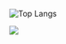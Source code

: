![Top Langs](https://github-readme-stats.vercel.app/api/top-langs/?username=KatouMegumii&layout=compact&theme=tokyonight)


![](https://github-readme-stats.vercel.app/api?username=KatouMegumiie&show_icons=true&theme=transparent)



<!--
**KatouMegumii/KatouMegumii** is a ✨ _special_ ✨ repository because its `README.md` (this file) appears on your GitHub profile.

Here are some ideas to get you started:

- 🔭 I’m currently working on ...
- 🌱 I’m currently learning ...
- 👯 I’m looking to collaborate on ...
- 🤔 I’m looking for help with ...
- 💬 Ask me about ...
- 📫 How to reach me: ...
- 😄 Pronouns: ...
- ⚡ Fun fact: ...
-->
